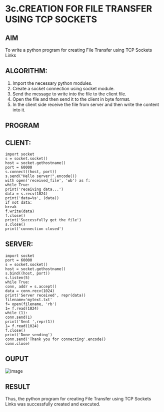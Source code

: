 # 3c.CREATION FOR FILE TRANSFER USING TCP SOCKETS
## AIM
To write a python program for creating File Transfer using TCP Sockets Links
## ALGORITHM:
1. Import the necessary python modules.
2. Create a socket connection using socket module.
3. Send the message to write into the file to the client file.
4. Open the file and then send it to the client in byte format.
5. In the client side receive the file from server and then write the content into it.
## PROGRAM
## CLIENT:
~~~
import socket
s = socket.socket()
host = socket.gethostname()
port = 60000
s.connect((host, port))
s.send("Hello server!".encode())
with open('received_file', 'wb') as f:
while True:
print('receiving data...')
data = s.recv(1024)
print('data=%s', (data))
if not data:
break
f.write(data)
f.close()
print('Successfully get the file')
s.close()
print('connection closed')
~~~
## SERVER:
~~~
import socket
port = 60000
s = socket.socket()
host = socket.gethostname()
s.bind((host, port))
s.listen(5)
while True:
conn, addr = s.accept()
data = conn.recv(1024)
print('Server received', repr(data))
filename='mytext.txt'
f= open(filename, 'rb')
1= f.read(1024)
while (1):
conn.send(1)
print('Sent ',repr(1))
1= f.read(1024)
f.close()
print('Done sending')
conn.send('Thank you for connecting'.encode()
conn.close)
~~~
## OUPUT
![image](https://github.com/user-attachments/assets/edef932b-d8f7-40e1-8773-a07548cb10dd)

## RESULT
Thus, the python program for creating File Transfer using TCP Sockets Links was 
successfully created and executed.
